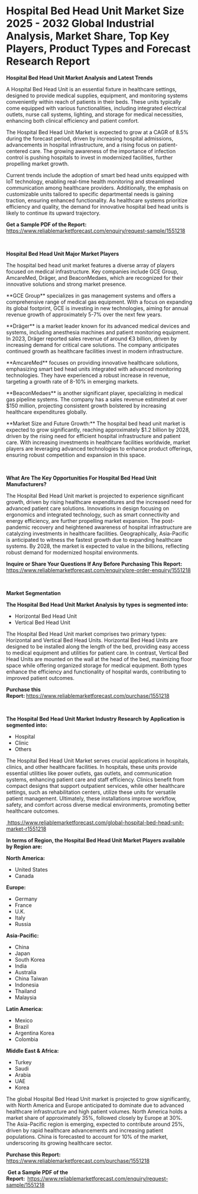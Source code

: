 <p><h1>Hospital Bed Head Unit Market Size 2025 - 2032 Global Industrial Analysis, Market Share, Top Key Players, Product Types and Forecast Research Report</h1></p><p><strong>Hospital Bed Head Unit Market Analysis and Latest Trends</strong></p>
<p><p>A Hospital Bed Head Unit is an essential fixture in healthcare settings, designed to provide medical supplies, equipment, and monitoring systems conveniently within reach of patients in their beds. These units typically come equipped with various functionalities, including integrated electrical outlets, nurse call systems, lighting, and storage for medical necessities, enhancing both clinical efficiency and patient comfort.</p><p>The Hospital Bed Head Unit Market is expected to grow at a CAGR of 8.5% during the forecast period, driven by increasing hospital admissions, advancements in hospital infrastructure, and a rising focus on patient-centered care. The growing awareness of the importance of infection control is pushing hospitals to invest in modernized facilities, further propelling market growth. </p><p>Current trends include the adoption of smart bed head units equipped with IoT technology, enabling real-time health monitoring and streamlined communication among healthcare providers. Additionally, the emphasis on customizable units tailored to specific departmental needs is gaining traction, ensuring enhanced functionality. As healthcare systems prioritize efficiency and quality, the demand for innovative hospital bed head units is likely to continue its upward trajectory.</p></p>
<p><strong>Get a Sample PDF of the Report:&nbsp;</strong> <a href="https://www.reliablemarketforecast.com/enquiry/request-sample/1551218?utm_campaign=3089&utm_medium=2&utm_source=Github&utm_content=ia&utm_term=13042025&utm_id=hospital-bed-head-unit">https://www.reliablemarketforecast.com/enquiry/request-sample/1551218</a></p>
<p>&nbsp;</p>
<p><strong>Hospital Bed Head Unit Major Market Players</strong></p>
<p><p>The hospital bed head unit market features a diverse array of players focused on medical infrastructure. Key companies include GCE Group, AmcareMed, Dräger, and BeaconMedaes, which are recognized for their innovative solutions and strong market presence.</p><p>**GCE Group** specializes in gas management systems and offers a comprehensive range of medical gas equipment. With a focus on expanding its global footprint, GCE is investing in new technologies, aiming for annual revenue growth of approximately 5-7% over the next few years.</p><p>**Dräger** is a market leader known for its advanced medical devices and systems, including anesthesia machines and patient monitoring equipment. In 2023, Dräger reported sales revenue of around €3 billion, driven by increasing demand for critical care solutions. The company anticipates continued growth as healthcare facilities invest in modern infrastructure.</p><p>**AmcareMed** focuses on providing innovative healthcare solutions, emphasizing smart bed head units integrated with advanced monitoring technologies. They have experienced a robust increase in revenue, targeting a growth rate of 8-10% in emerging markets.</p><p>**BeaconMedaes** is another significant player, specializing in medical gas pipeline systems. The company has a sales revenue estimated at over $150 million, projecting consistent growth bolstered by increasing healthcare expenditures globally.</p><p>**Market Size and Future Growth:** The hospital bed head unit market is expected to grow significantly, reaching approximately $1.2 billion by 2028, driven by the rising need for efficient hospital infrastructure and patient care. With increasing investments in healthcare facilities worldwide, market players are leveraging advanced technologies to enhance product offerings, ensuring robust competition and expansion in this space.</p></p>
<p>&nbsp;</p>
<p><strong>What Are The Key Opportunities For Hospital Bed Head Unit Manufacturers?</strong></p>
<p><p>The Hospital Bed Head Unit market is projected to experience significant growth, driven by rising healthcare expenditures and the increased need for advanced patient care solutions. Innovations in design focusing on ergonomics and integrated technology, such as smart connectivity and energy efficiency, are further propelling market expansion. The post-pandemic recovery and heightened awareness of hospital infrastructure are catalyzing investments in healthcare facilities. Geographically, Asia-Pacific is anticipated to witness the fastest growth due to expanding healthcare systems. By 2028, the market is expected to value in the billions, reflecting robust demand for modernized hospital environments.</p></p>
<p><strong>Inquire or Share Your Questions If Any Before Purchasing This Report:</strong> <a href="https://www.reliablemarketforecast.com/enquiry/pre-order-enquiry/1551218?utm_campaign=3089&utm_medium=2&utm_source=Github&utm_content=ia&utm_term=13042025&utm_id=hospital-bed-head-unit">https://www.reliablemarketforecast.com/enquiry/pre-order-enquiry/1551218</a></p>
<p>&nbsp;</p>
<p><strong>Market Segmentation</strong></p>
<p><strong>The Hospital Bed Head Unit Market Analysis by types is segmented into:</strong></p>
<p><ul><li>Horizontal Bed Head Unit</li><li>Vertical Bed Head Unit</li></ul></p>
<p><p>The Hospital Bed Head Unit market comprises two primary types: Horizontal and Vertical Bed Head Units. Horizontal Bed Head Units are designed to be installed along the length of the bed, providing easy access to medical equipment and utilities for patient care. In contrast, Vertical Bed Head Units are mounted on the wall at the head of the bed, maximizing floor space while offering organized storage for medical equipment. Both types enhance the efficiency and functionality of hospital wards, contributing to improved patient outcomes.</p></p>
<p><strong>Purchase this Report:&nbsp;</strong><a href="https://www.reliablemarketforecast.com/purchase/1551218?utm_campaign=3089&utm_medium=2&utm_source=Github&utm_content=ia&utm_term=13042025&utm_id=hospital-bed-head-unit">https://www.reliablemarketforecast.com/purchase/1551218</a></p>
<p>&nbsp;</p>
<p><strong>The Hospital Bed Head Unit Market Industry Research by Application is segmented into:</strong></p>
<p><ul><li>Hospital</li><li>Clinic</li><li>Others</li></ul></p>
<p><p>The Hospital Bed Head Unit Market serves crucial applications in hospitals, clinics, and other healthcare facilities. In hospitals, these units provide essential utilities like power outlets, gas outlets, and communication systems, enhancing patient care and staff efficiency. Clinics benefit from compact designs that support outpatient services, while other healthcare settings, such as rehabilitation centers, utilize these units for versatile patient management. Ultimately, these installations improve workflow, safety, and comfort across diverse medical environments, promoting better healthcare outcomes.</p></p>
<p><a href="https://www.reliablemarketforecast.com/global-hospital-bed-head-unit-market-r1551218?utm_campaign=3089&utm_medium=2&utm_source=Github&utm_content=ia&utm_term=13042025&utm_id=hospital-bed-head-unit">&nbsp;https://www.reliablemarketforecast.com/global-hospital-bed-head-unit-market-r1551218</a></p>
<p><strong>In terms of Region, the Hospital Bed Head Unit Market Players available by Region are:</strong></p>
<p>
    <p> <strong> North America: </strong>
        <ul>
            <li>United States</li>
            <li>Canada</li>
        </ul>
        </p> 
    <p> <strong> Europe: </strong>
        <ul>
            <li>Germany</li>
            <li>France</li>
            <li>U.K.</li>
            <li>Italy</li>
            <li>Russia</li>
        </ul>
        </p> 
    <p> <strong> Asia-Pacific: </strong>
        <ul>
            <li>China</li>
            <li>Japan</li>
            <li>South Korea</li>
            <li>India</li>
            <li>Australia</li>
            <li>China Taiwan</li>
            <li>Indonesia</li>
            <li>Thailand</li>
            <li>Malaysia</li>
        </ul>
        </p> 
    <p> <strong> Latin America: </strong>
        <ul>
            <li>Mexico</li>
            <li>Brazil</li>
            <li>Argentina Korea</li>
            <li>Colombia</li>
        </ul>
        </p> 
    <p> <strong> Middle East & Africa: </strong>
        <ul>
            <li>Turkey</li>
            <li>Saudi</li>
            <li>Arabia</li>
            <li>UAE</li>
            <li>Korea</li>
        </ul>
    </p>
    </p>
<p><p>The global Hospital Bed Head Unit market is projected to grow significantly, with North America and Europe anticipated to dominate due to advanced healthcare infrastructure and high patient volumes. North America holds a market share of approximately 35%, followed closely by Europe at 30%. The Asia-Pacific region is emerging, expected to contribute around 25%, driven by rapid healthcare advancements and increasing patient populations. China is forecasted to account for 10% of the market, underscoring its growing healthcare sector.</p></p>
<p><strong>Purchase this Report: </strong><a href="https://www.reliablemarketforecast.com/purchase/1551218?utm_campaign=3089&utm_medium=2&utm_source=Github&utm_content=ia&utm_term=13042025&utm_id=hospital-bed-head-unit">https://www.reliablemarketforecast.com/purchase/1551218</a></p>
<p>&nbsp;<strong>Get a Sample PDF of the Report:&nbsp;&nbsp;</strong><a href="https://www.reliablemarketforecast.com/enquiry/request-sample/1551218?utm_campaign=3089&utm_medium=2&utm_source=Github&utm_content=ia&utm_term=13042025&utm_id=hospital-bed-head-unit">https://www.reliablemarketforecast.com/enquiry/request-sample/1551218</a></p>
<p><strong></strong></p>
<p><p></p><p></p><p></p></p>